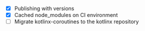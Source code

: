 - [x] Publishing with versions
- [x] Cached node_modules on CI environment
- [ ] Migrate kotlinx-coroutines to the kotlinx repository